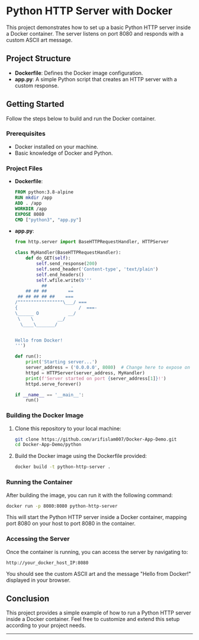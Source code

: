 # Python HTTP Server with Docker

This project demonstrates how to set up a basic Python HTTP server inside a Docker container. The server listens on port 8080 and responds with a custom ASCII art message.

## Project Structure

- **Dockerfile**: Defines the Docker image configuration.
- **app.py**: A simple Python script that creates an HTTP server with a custom response.

## Getting Started

Follow the steps below to build and run the Docker container.

### Prerequisites

- Docker installed on your machine.
- Basic knowledge of Docker and Python.

### Project Files

- **Dockerfile**:
  ```dockerfile
  FROM python:3.8-alpine
  RUN mkdir /app
  ADD . /app
  WORKDIR /app
  EXPOSE 8080
  CMD ["python3", "app.py"]
  ```

- **app.py**:
  ```python
  from http.server import BaseHTTPRequestHandler, HTTPServer

  class MyHandler(BaseHTTPRequestHandler):
      def do_GET(self):
          self.send_response(200)
          self.send_header('Content-type', 'text/plain')
          self.end_headers()
          self.wfile.write(b'''
            ##         .
      ## ## ##        ==
   ## ## ## ## ##    ===
  /"""""""""""""""""\___/ ===
  {                       /  ===-
  \______ O           __/
   \    \         __/
    \____\_______/


  Hello from Docker!
  ''')

  def run():
      print('Starting server...')
      server_address = ('0.0.0.0', 8080)  # Change here to expose on all available network interfaces
      httpd = HTTPServer(server_address, MyHandler)
      print(f'Server started on port {server_address[1]}!')
      httpd.serve_forever()

  if __name__ == '__main__':
      run()
  ```

### Building the Docker Image

1. Clone this repository to your local machine:

   ```sh
   git clone https://github.com/arifislam007/Docker-App-Demo.git
   cd Docker-App-Demo/python
   ```

2. Build the Docker image using the Dockerfile provided:

   ```sh
   docker build -t python-http-server .
   ```

### Running the Container

After building the image, you can run it with the following command:

```sh
docker run -p 8080:8080 python-http-server
```

This will start the Python HTTP server inside a Docker container, mapping port 8080 on your host to port 8080 in the container.

### Accessing the Server

Once the container is running, you can access the server by navigating to:

```
http://your_docker_host_IP:8080
```

You should see the custom ASCII art and the message "Hello from Docker!" displayed in your browser.

## Conclusion

This project provides a simple example of how to run a Python HTTP server inside a Docker container. Feel free to customize and extend this setup according to your project needs.

---
